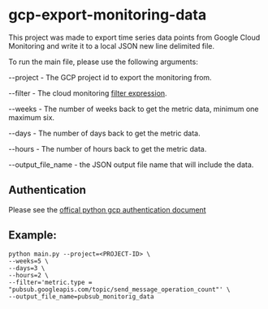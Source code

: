 # gcp-export-monitoring-data

This project was made to export time series data points from Google Cloud Monitoring and write it to a local JSON new line delimited file.

To run the main file, please use the following arguments:

--project - The GCP project id to export the monitoring from.

--filter - The cloud monitoring [filter expression](https://cloud.google.com/monitoring/api/v3/filters).

--weeks - The number of weeks back to get the metric data, minimum one maximum six.

--days - The number of days back to get the metric data.

--hours - The number of hours back to get the metric data.

--output_file_name - the JSON output file name that will include the data.

## Authentication

Please see the [offical python gcp authentication document](https://googleapis.dev/python/google-api-core/latest/auth.html) 

## Example:

```
python main.py --project=<PROJECT-ID> \
--weeks=5 \
--days=3 \
--hours=2 \
--filter='metric.type = "pubsub.googleapis.com/topic/send_message_operation_count"' \
--output_file_name=pubsub_monitorig_data

```

